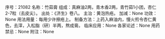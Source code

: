 序号：21082
名称：竹茹膏
组成：真麻油2两，青木香2两，青竹茹1小团，杏仁2-7粒（去皮尖）。
出处：《济生》卷八。
主治：黄泡热疮。
加减：None
功效：None
用法用量：每用少许擦疮上。
制备方法：上药入麻油内，慢火煎令杏仁黄色，去滓，入松脂（研）半两，熬成膏。
临床应用：None
各家论述：None
用药禁忌：None
附注：None
